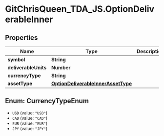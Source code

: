 # GitChrisQueen_TDA_JS.OptionDeliverableInner

## Properties
Name | Type | Description | Notes
------------ | ------------- | ------------- | -------------
**symbol** | **String** |  | [optional] 
**deliverableUnits** | **Number** |  | [optional] 
**currencyType** | **String** |  | [optional] 
**assetType** | [**OptionDeliverableInnerAssetType**](OptionDeliverableInnerAssetType.md) |  | [optional] 

<a name="CurrencyTypeEnum"></a>
## Enum: CurrencyTypeEnum

* `USD` (value: `"USD"`)
* `CAD` (value: `"CAD"`)
* `EUR` (value: `"EUR"`)
* `JPY` (value: `"JPY"`)

